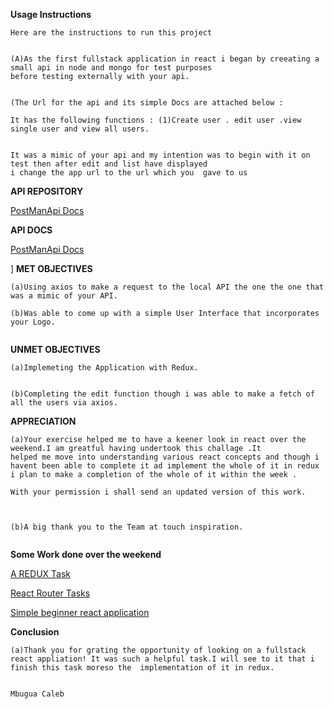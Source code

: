 **Usage Instructions**

```
Here are the instructions to run this project


(A)As the first fullstack application in react i began by creeating a small api in node and mongo for test purposes
before testing externally with your api.


(The Url for the api and its simple Docs are attached below :

It has the following functions : (1)Create user . edit user .view single user and view all users.


It was a mimic of your api and my intention was to begin with it on test then after edit and list have displayed 
i change the app url to the url which you  gave to us

```

**API REPOSITORY**

[PostManApi Docs](https://github.com/MbuguaCaleb/touch_inspiration_node_js_api
)


**API DOCS**

[PostManApi Docs](https://documenter.getpostman.com/view/6491695/SWT5jgDm?version=latest)


]
**MET OBJECTIVES**

```
(a)Using axios to make a request to the local API the one the one that was a mimic of your API.

(b)Was able to come up with a simple User Interface that incorporates your Logo.


```


**UNMET OBJECTIVES**
```
(a)Implemeting the Application with Redux.


(b)Completing the edit function though i was able to make a fetch of all the users via axios.

```


**APPRECIATION**
```
(a)Your exercise helped me to have a keener look in react over the weekend.I am greatful having undertook this challage .It
helped me move into understanding various react concepts and though i havent been able to complete it ad implement the whole of it in redux  i plan to make a completion of the whole of it within the week .

With your permission i shall send an updated version of this work.



(b)A big thank you to the Team at touch inspiration.


```

**Some Work done over the weekend**

[A REDUX Task](https://github.com/MbuguaCaleb/fundamentals_of_redux_v2)

[React Router Tasks](https://github.com/MbuguaCaleb/beginning_with_react_router)


[Simple beginner react application](https://github.com/MbuguaCaleb/projectreact)


**Conclusion**

```
(a)Thank you for grating the opportunity of looking on a fullstack react appliation! It was such a helpful task.I will see to it that i finish this task moreso the  implementation of it in redux.


```

```
Mbugua Caleb

```